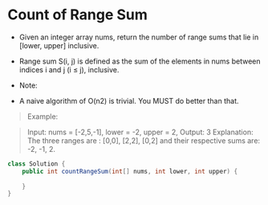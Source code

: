 # Count of Range Sum

- Given an integer array nums, return the number of range sums that lie in [lower, upper] inclusive.
- Range sum S(i, j) is defined as the sum of the elements in nums between indices i and j (i ≤ j), inclusive.

- Note:
- A naive algorithm of O(n2) is trivial. You MUST do better than that.

> Example:

> Input: nums = [-2,5,-1], lower = -2, upper = 2,
> Output: 3 
> Explanation: The three ranges are : [0,0], [2,2], [0,2] and their respective sums are: -2, -1, 2.

```java
class Solution {
    public int countRangeSum(int[] nums, int lower, int upper) {
        
    }
}

```
